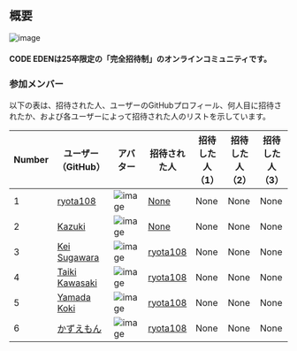 ## 概要

![image](https://github.com/Coder-Eden/.github-private/assets/83957178/50505e63-2fba-4733-b825-b9b7e3615ad0)

#### CODE EDENは25卒限定の「完全招待制」のオンラインコミュニティです。

### 参加メンバー

以下の表は、招待された人、ユーザーのGitHubプロフィール、何人目に招待されたか、および各ユーザーによって招待された人のリストを示しています。

| Number | ユーザー（GitHub） | アバター | 招待された人 | 招待した人（1）| 招待した人（2）| 招待した人（3）| 招待数 |
|-------|------------------|--------|------------|----------------|----------------|----------------|------|
| 1 | [ryota108](https://github.com/ryota108) | ![image](https://avatars.githubusercontent.com/u/83957178?v=4) | [None](https://github.com/None) | None | None | None | 3 |
| 2 | [Kazuki](https://github.com/cocoide) | ![image](https://avatars.githubusercontent.com/u/113165849?v=4) | [None](https://github.com/None) | None | None | None | 3 |
| 3 | [Kei Sugawara](https://github.com/keis8221) | ![image](https://avatars.githubusercontent.com/u/54695442?v=4) | [ryota108](https://github.com/ryota108) | None | None | None | 3 |
| 4 | [Taiki Kawasaki ](https://github.com/taikicoco) | ![image](https://avatars.githubusercontent.com/u/80304118?v=4) | [ryota108](https://github.com/ryota108) | None | None | None | 3 |
| 5 | [Yamada Koki](https://github.com/koki-algebra) | ![image](https://avatars.githubusercontent.com/u/54975589?v=4) | [ryota108](https://github.com/ryota108) | None | None | None | 3 |
| 6 | [かずえもん](https://github.com/kazuemon) | ![image](https://avatars.githubusercontent.com/u/12812934?v=4) | [ryota108](https://github.com/ryota108) | None | None | None | 3 |
